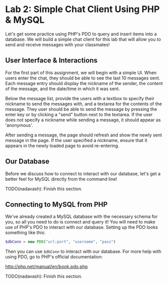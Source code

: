 # Lab 2: Simple Chat Client Using PHP & MySQL

Let's get some practice using PHP's PDO to query and insert items into a
database. We will build a simple chat client for this lab that will allow you
to send and receive messages with your classmates!

## User Interface & Interactions

For the first part of this assignment, we will begin with a simple UI. When
users enter the chat, they should be able to see the last 10 messages sent.
Each message entry should display the nickname of the sender, the content of
the message, and the date/time in which it was sent.

Below the message list, provide the users with a textbox to specify their
nickname to send the messages with, and a textarea for the contents of the
message. They user should be able to send the message by pressing the enter key
or by clicking a "send" button next to the textarea. If the user does not
specify a nickname while sending a message, it should appear as 'anonymous'.

After sending a message, the page should refresh and show the newly sent
message in the page. If the user specified a nickname, ensure that it appears
in the newly loaded page to avoid re-entering.

## Our Database

Before we discuss how to connect to interact with our database, let's get a
better feel for MySQL directly from the command line!

TODO(nadavash): Finish this section.

## Connecting to MySQL from PHP

We've already created a MySQL database with the necessary schema for you, so
all you need to do is connect and query it! You will need to make use of PHP's
PDO to interact with our database. Setting up the PDO looks something like this:

```php
$dbConn = new PDO("url:port", "username", "pass")
```

Then you can use ```$dbConn``` to interact with our database. For more help
with using PDO, go to PHP's official documentation:

http://php.net/manual/en/book.pdo.php

TODO(nadavash): Finish this section.
